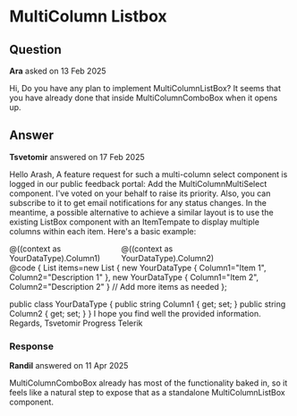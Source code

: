 # MultiColumn Listbox

## Question

**Ara** asked on 13 Feb 2025

Hi, Do you have any plan to implement MultiColumnListBox? It seems that you have already done that inside MultiColumnComboBox when it opens up.

## Answer

**Tsvetomir** answered on 17 Feb 2025

Hello Arash, A feature request for such a multi-column select component is logged in our public feedback portal: Add the MultiColumnMultiSelect component. I've voted on your behalf to raise its priority. Also, you can subscribe to it to get email notifications for any status changes. In the meantime, a possible alternative to achieve a similar layout is to use the existing ListBox component with an ItemTempate to display multiple columns within each item. Here's a basic example: <TelerikListBox Data="@items" Width="400px" Height="300px"> <ItemTemplate> <div style="display: flex;"> <div style="width: 200px;"> @((context as YourDataType).Column1) </div> <div style="width: 200px;"> @((context as YourDataType).Column2) </div> </div> </ItemTemplate> </TelerikListBox> @code {
List <YourDataType> items=new List <YourDataType> {
new YourDataType { Column1="Item 1", Column2="Description 1" },
new YourDataType { Column1="Item 2", Column2="Description 2" }
// Add more items as needed
};

public class YourDataType
{
public string Column1 { get; set; }
public string Column2 { get; set; }
} I hope you find well the provided information. Regards, Tsvetomir Progress Telerik

### Response

**RandiI** answered on 11 Apr 2025

MultiColumnComboBox already has most of the functionality baked in, so it feels like a natural step to expose that as a standalone MultiColumnListBox component.
